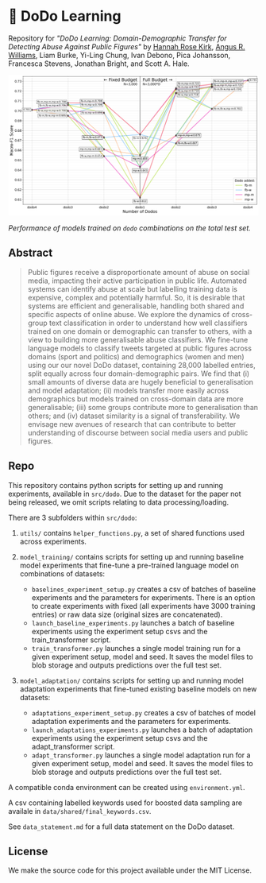 # 🦤 DoDo Learning

Repository for *"DoDo Learning: Domain-Demographic Transfer for Detecting Abuse Against Public Figures"* by [Hannah Rose Kirk](https://github.com/HannahKirk),
[Angus R. Williams](https://github.com/angusrw),
Liam Burke,
Yi-Ling Chung,
Ivan Debono,
Pica Johansson,
Francesca Stevens,
Jonathan Bright,
and Scott A. Hale.

![](figs/baseline_tree_journey.png)

*Performance of models trained on `dodo` combinations on the total test set.*

## Abstract

> Public figures receive a disproportionate amount of abuse on social media, impacting their active participation in public life. Automated systems can identify abuse at scale but labelling training data is expensive, complex and potentially harmful. So, it is desirable that systems are efficient and generalisable, handling both shared and specific aspects of online abuse. We explore the dynamics of cross-group text classification in order to understand how well classifiers trained on one domain or demographic can transfer to others, with a view to building more generalisable abuse classifiers. We fine-tune language models to classify tweets targeted at public figures across domains (sport and politics) and demographics (women and men) using our our novel DoDo dataset, containing 28,000 labelled entries, split equally across four domain-demographic pairs. We find that (i) small amounts of diverse data are hugely beneficial to generalisation and model adaptation; (ii) models transfer more easily across demographics but models trained on cross-domain data are more generalisable; (iii) some groups contribute more to generalisation than others; and (iv) dataset similarity is a signal of transferability. We envisage new avenues of research that can contribute to better understanding of discourse between social media users and public figures.




## Repo

This repository contains python scripts for setting up and running experiments, available in `src/dodo`. Due to the dataset for the paper not being released, we omit scripts relating to data processing/loading.

There are 3 subfolders within `src/dodo`:
1. `utils/` contains `helper_functions.py`, a set of shared functions used across experiments.
   
2. `model_training/` contains scripts for setting up and running baseline model experiments that fine-tune a pre-trained language model on combinations of datasets:
   - `baselines_experiment_setup.py` creates a csv of batches of baseline experiments and the parameters for experiments. There is an option to create experiments with fixed (all experiments have 3000 training entries) or raw data size (original sizes are concatenated).
   - `launch_baseline_experiments.py` launches a batch of baseline experiments using the experiment setup csvs and the train_transformer script.
   - `train_transformer.py` launches a single model training run for a given experiment setup, model and seed. It saves the model files to blob storage and outputs predictions over the full test set.


3. `model_adaptation/` contains scripts for setting up and running model adaptation experiments that fine-tuned existing baseline models on new datasets:
   - `adaptations_experiment_setup.py` creates a csv of batches of model adaptation experiments and the parameters for experiments.
   - `launch_adaptations_experiments.py` launches a batch of adaptation experiments using the experiment setup csvs and the adapt_transformer script.
   - `adapt_transformer.py` launches a single model adaptation run for a given experiment setup, model and seed. It saves the model files to blob storage and outputs predictions over the full test set.

A compatible conda environment can be created using `environment.yml`.

A csv containing labelled keywords used for boosted data sampling are availale in `data/shared/final_keywords.csv`.

See `data_statement.md` for a full data statement on the DoDo dataset.

## License

We make the source code for this project available under the MIT License.
